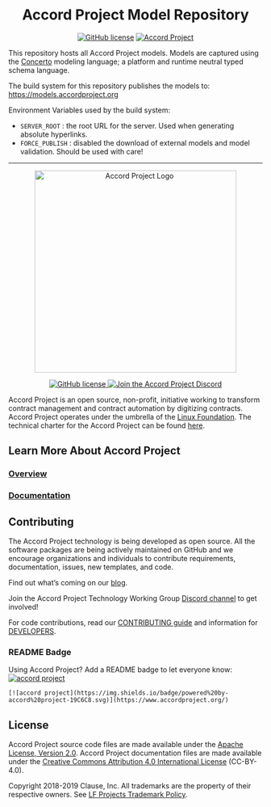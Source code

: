 <h1 align="center">Accord Project Model Repository</h1>
<p align="center">
  <a href="https://github.com/accordproject/models/blob/master/LICENSE"><img src="https://img.shields.io/github/license/accordproject/models" alt="GitHub license"></a>
  <a href="https://www.accordproject.org/">
    <img src="https://img.shields.io/badge/powered%20by-accord%20project-19C6C8.svg" alt="Accord Project" />
  </a>
</p>

This repository hosts all Accord Project models. Models are captured using the [Concerto](https://docs.accordproject.org/docs/model-concerto.html) modeling language; a platform and runtime neutral typed schema language.

The build system for this repository publishes the models to: https://models.accordproject.org

Environment Variables used by the build system:

- `SERVER_ROOT` : the root URL for the server. Used when generating absolute hyperlinks.
- `FORCE_PUBLISH` : disabled the download of external models and model validation. Should be used with care!

---

<p align="center">
  <a href="https://www.accordproject.org/">
    <img src="assets/images/APLogo.png" alt="Accord Project Logo" width="400" />
  </a>
</p>

<p align="center">
  <a href="./LICENSE">
    <img src="https://img.shields.io/github/license/accordproject/cicero?color=bright-green" alt="GitHub license">
  </a>
  <a href="https://discord.gg/Zm99SKhhtA">
    <img src="https://img.shields.io/badge/Accord%20Project-Join%20Discord-blue" alt="Join the Accord Project Discord"/>
  </a>
</p>

Accord Project is an open source, non-profit, initiative working to transform contract management and contract automation by digitizing contracts. Accord Project operates under the umbrella of the [Linux Foundation][linuxfound]. The technical charter for the Accord Project can be found [here][charter].

## Learn More About Accord Project

### [Overview][apmain]

### [Documentation][apdoc]

## Contributing

The Accord Project technology is being developed as open source. All the software packages are being actively maintained on GitHub and we encourage organizations and individuals to contribute requirements, documentation, issues, new templates, and code.

Find out what’s coming on our [blog][apblog].

Join the Accord Project Technology Working Group [Discord channel][apslack] to get involved!

For code contributions, read our [CONTRIBUTING guide][contributing] and information for [DEVELOPERS][developers].

### README Badge

Using Accord Project? Add a README badge to let everyone know: [![accord project](https://img.shields.io/badge/powered%20by-accord%20project-19C6C8.svg)](https://www.accordproject.org/)

```
[![accord project](https://img.shields.io/badge/powered%20by-accord%20project-19C6C8.svg)](https://www.accordproject.org/)
```

## License <a name="license"></a>

Accord Project source code files are made available under the [Apache License, Version 2.0][apache].
Accord Project documentation files are made available under the [Creative Commons Attribution 4.0 International License][creativecommons] (CC-BY-4.0).

Copyright 2018-2019 Clause, Inc. All trademarks are the property of their respective owners. See [LF Projects Trademark Policy](https://lfprojects.org/policies/trademark-policy/).

[linuxfound]: https://www.linuxfoundation.org
[charter]: https://github.com/accordproject/governance/blob/master/accord-project-technical-charter.md
[apmain]: https://accordproject.org/ 
[apblog]: https://medium.com/@accordhq
[apdoc]: https://docs.accordproject.org/
[apslack]: https://discord.gg/Zm99SKhhtA

[contributing]: https://github.com/accordproject/models/blob/master/CONTRIBUTING.md
[developers]: https://github.com/accordproject/models/blob/master/DEVELOPERS.md

[apache]: https://github.com/accordproject/models/blob/master/LICENSE
[creativecommons]: http://creativecommons.org/licenses/by/4.0/